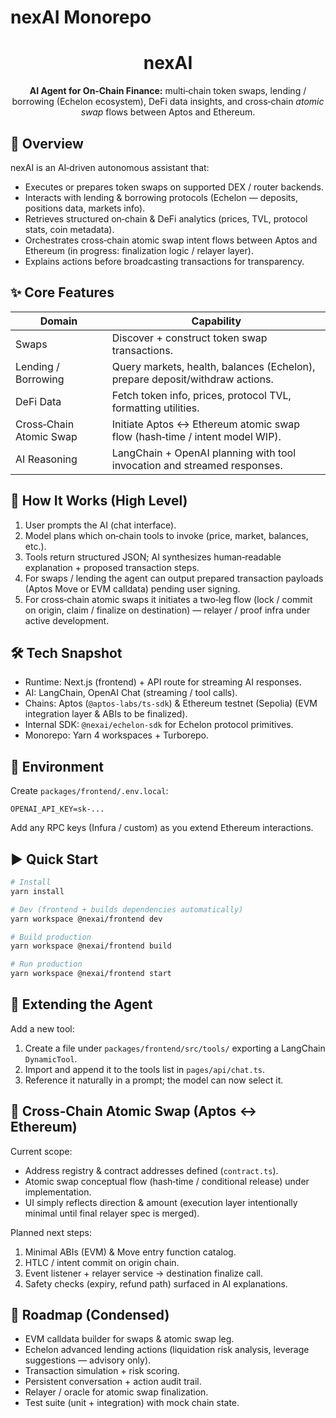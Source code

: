 # nexAI Monorepo

<div align="center">
  <h1>nexAI</h1>
  <p><strong>AI Agent for On‑Chain Finance:</strong> multi‑chain token swaps, lending / borrowing (Echelon ecosystem), DeFi data insights, and cross‑chain <em>atomic swap</em> flows between Aptos and Ethereum.</p>
</div>

## 🚀 Overview

nexAI is an AI‑driven autonomous assistant that:

- Executes or prepares token swaps on supported DEX / router backends.
- Interacts with lending & borrowing protocols (Echelon — deposits, positions data, markets info).
- Retrieves structured on‑chain & DeFi analytics (prices, TVL, protocol stats, coin metadata).
- Orchestrates cross‑chain atomic swap intent flows between Aptos and Ethereum (in progress: finalization logic / relayer layer).
- Explains actions before broadcasting transactions for transparency.

## ✨ Core Features

| Domain                  | Capability                                                                   |
| ----------------------- | ---------------------------------------------------------------------------- |
| Swaps                   | Discover + construct token swap transactions.                                |
| Lending / Borrowing     | Query markets, health, balances (Echelon), prepare deposit/withdraw actions. |
| DeFi Data               | Fetch token info, prices, protocol TVL, formatting utilities.                |
| Cross‑Chain Atomic Swap | Initiate Aptos ↔ Ethereum atomic swap flow (hash‑time / intent model WIP).  |
| AI Reasoning            | LangChain + OpenAI planning with tool invocation and streamed responses.     |

## 🧠 How It Works (High Level)

1. User prompts the AI (chat interface).
2. Model plans which on‑chain tools to invoke (price, market, balances, etc.).
3. Tools return structured JSON; AI synthesizes human‑readable explanation + proposed transaction steps.
4. For swaps / lending the agent can output prepared transaction payloads (Aptos Move or EVM calldata) pending user signing.
5. For cross‑chain atomic swaps it initiates a two‑leg flow (lock / commit on origin, claim / finalize on destination) — relayer / proof infra under active development.

## 🛠️ Tech Snapshot

- Runtime: Next.js (frontend) + API route for streaming AI responses.
- AI: LangChain, OpenAI Chat (streaming / tool calls).
- Chains: Aptos (`@aptos-labs/ts-sdk`) & Ethereum testnet (Sepolia) (EVM integration layer & ABIs to be finalized).
- Internal SDK: `@nexai/echelon-sdk` for Echelon protocol primitives.
- Monorepo: Yarn 4 workspaces + Turborepo.

## 🔑 Environment

Create `packages/frontend/.env.local`:

```
OPENAI_API_KEY=sk-...
```

Add any RPC keys (Infura / custom) as you extend Ethereum interactions.

## ▶️ Quick Start

```bash
# Install
yarn install

# Dev (frontend + builds dependencies automatically)
yarn workspace @nexai/frontend dev

# Build production
yarn workspace @nexai/frontend build

# Run production
yarn workspace @nexai/frontend start
```

## 🧩 Extending the Agent

Add a new tool:

1. Create a file under `packages/frontend/src/tools/` exporting a LangChain `DynamicTool`.
2. Import and append it to the tools list in `pages/api/chat.ts`.
3. Reference it naturally in a prompt; the model can now select it.

## 🔄 Cross‑Chain Atomic Swap (Aptos ↔ Ethereum)

Current scope:

- Address registry & contract addresses defined (`contract.ts`).
- Atomic swap conceptual flow (hash‑time / conditional release) under implementation.
- UI simply reflects direction & amount (execution layer intentionally minimal until final relayer spec is merged).

Planned next steps:

1. Minimal ABIs (EVM) & Move entry function catalog.
2. HTLC / intent commit on origin chain.
3. Event listener + relayer service -> destination finalize call.
4. Safety checks (expiry, refund path) surfaced in AI explanations.

## 📍 Roadmap (Condensed)

- EVM calldata builder for swaps & atomic swap leg.
- Echelon advanced lending actions (liquidation risk analysis, leverage suggestions — advisory only).
- Transaction simulation + risk scoring.
- Persistent conversation + action audit trail.
- Relayer / oracle for atomic swap finalization.
- Test suite (unit + integration) with mock chain state.



